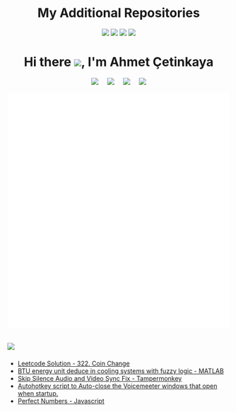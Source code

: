 <h1 align='center'>My Additional Repositories</h1>
<p align='center'>
  <a href="https://gist.github.com/ahmet-cetinkaya"><img src="https://img.shields.io/badge/my%20gists-000000?style=for-the-badge&logo=github&logoColor=white" /></a>
  <a href="https://github.com/ahmet-cetinkaya-instruction"><img src="https://user-images.githubusercontent.com/53148314/196129117-fe2dd9bd-fc8a-49fa-a587-c1647424638d.svg" width="150"></a>
  <a href="https://github.com/ahmet-cetinkaya-core"><img src="https://user-images.githubusercontent.com/53148314/167849894-c2071306-a0e2-4171-a6ca-7f6522cf927a.svg" width="150"></a>
  <a href="https://github.com/ahmet-cetinkaya-other"><img src="https://user-images.githubusercontent.com/53148314/167849903-123fe721-3491-479b-9a81-931dd28b0e6e.svg" width="150"></a>
</p>

<h1 align='center'> Hi there <img src="https://user-images.githubusercontent.com/53148314/120832912-d7576900-c569-11eb-8de9-71da3412c259.gif" height="30">, I'm Ahmet Çetinkaya</h1>

<p align='center'>
<a href="https://www.linkedin.com/in/ahmet-cetinkaya/"><img src="https://img.shields.io/badge/linkedin-%230077B5.svg?&style=for-the-badge&logo=linkedin&logoColor=white" /></a>&nbsp;&nbsp;&nbsp;&nbsp;
<!--<a href="https://twitter.com/ahmetctnky_dev"><img src="https://img.shields.io/badge/twitter-%231DA1F2.svg?&style=for-the-badge&logo=twitter&logoColor=white" /></a>&nbsp;&nbsp;&nbsp;&nbsp;-->
<a href="mailto:ahmetcetinkaya7@outlook.com"><img src="https://img.shields.io/badge/EMail-0078D4.svg?&style=for-the-badge&logo=microsoft%20outlook&logoColor=white" /></a>&nbsp;&nbsp;&nbsp;&nbsp;
<a href="https://ahmetcetinkaya.me/"><img src="https://img.shields.io/badge/ahmetcetinkaya.me-F4D03E.svg?&style=for-the-badge&logo=Cliqz&logoColor=black" /></a>&nbsp;&nbsp;&nbsp;&nbsp;
<a href="https://github.com/ahmet-cetinkaya"><img src="https://estruyf-github.azurewebsites.net/api/VisitorHit?user=ahmet-cetinkaya&countColor=%237B1E7A" /></a>
</p>

<p align='center'>
<a href="https://github.com/ahmet-cetinkaya"><img align="center" src="/github-metrics.svg" /></a><a href="https://github.com/ahmet-cetinkaya"><img align="center" src="/github-metrics.plugin.languages.indepth.svg" /></a>
</p>

## <a href="https://gist.github.com/ahmet-cetinkaya"><img src="https://img.shields.io/badge/Latest-Gists-100000?style=for-the-badge&logo=github&logoColor=white" /></a>

<!-- GISTS:START -->
- [Leetcode Solution - 322. Coin Change](https://gist.github.com/ahmet-cetinkaya/ebc40f60131111f07546b31f0f87231d)
- [BTU energy unit deduce in cooling systems with fuzzy logic - MATLAB](https://gist.github.com/ahmet-cetinkaya/c7b34541af6859554d4497dd25742e0a)
- [Skip Silence Audio and Video Sync Fix - Tampermonkey](https://gist.github.com/ahmet-cetinkaya/50782d593330abc1514cc86a210a8db4)
- [Autohotkey script to Auto-close the Voicemeeter windows that open when startup.](https://gist.github.com/ahmet-cetinkaya/0f5f993256bc35b701543895b4fa4571)
- [Perfect Numbers - Javascript](https://gist.github.com/ahmet-cetinkaya/51a8a6cb0554978beadacd71dd90eafb)
<!-- GISTS:END -->
